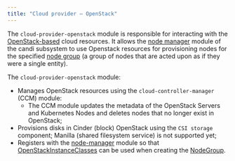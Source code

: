 ```yaml
---
title: "Cloud provider — OpenStack"
---
```


The `cloud-provider-openstack` module is responsible for interacting with the [OpenStack-based](https://www.openstack.org/) cloud resources. It allows the [node manager](../../modules/040-node-manager/) module of the candi subsystem to use Openstack resources for provisioning nodes for the specified [node group](../../modules/040-node-manager/cr.html#nodegroup) (a group of nodes that are acted upon as if they were a single entity).

The `cloud-provider-openstack` module:
- Manages OpenStack resources using the `cloud-controller-manager` (CCM) module:
    * The CCM module updates the metadata of the  OpenStack Servers and Kubernetes Nodes and deletes nodes that no longer exist in OpenStack;
- Provisions disks in Cinder (block) OpenStack using the `CSI storage` component; Manilla (shared filesystem service) is not supported yet;
- Registers with the [node-manager](../../modules/040-node-manager/) module so that [OpenStackInstanceClasses](cr.html#openstackinstanceclass) can be used when creating the [NodeGroup](../../modules/040-node-manager/cr.html#nodegroup).

